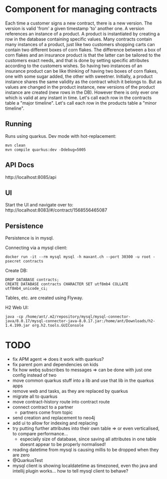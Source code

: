 # Component for managing contracts

Each time a customer signs a new contract, there is a new version.
The version is valid 'from' a given timestamp 'to' another one.
A version references an instance of a product. 
A product is instantiated by creating a row in the database containing specific values.
Many contracts contain many instances of a product, just like two customers shopping
carts can contain two different boxes of corn flakes. 
The difference between a box of corn flakes and an insurance product is that the latter can be tailored to the
customers exact needs, and that is done by setting specific attributes according to the customers wishes. 
So having two instances of an insurance product can be like thinking of having two boxes of corn flakes, 
one with some sugar added, the other with sweetner.
Initially, a product instance shares the same validity as the contract which it belongs to.
But as values are changed in the product instance, new versions of the product instance are created (new rows in the DB).
However there is only ever one which is valid at any instant in time.
Let's call each row in the contracts table a "major timeline".
Let's call each row in the products table a "minor timeline".

## Running

Runs using quarkus. Dev mode with hot-replacement:

    mvn clean
    mvn compile quarkus:dev -Ddebug=5005

## API Docs

http://localhost:8085/api

## UI

Start the UI and navigate over to: http://localhost:8083/#/contract/1568556465087

## Persistence

Persistence is in mysql.

Connecting via a mysql client:

    docker run -it --rm mysql mysql -h maxant.ch --port 30300 -u root -psecret contracts

Create DB:

    DROP DATABASE contracts;
    CREATE DATABASE contracts CHARACTER SET utf8mb4 COLLATE utf8mb4_unicode_ci;

Tables, etc. are created using Flyway.

H2 Web UI:

    java -cp /home/ant/.m2/repository/mysql/mysql-connector-java/8.0.17/mysql-connector-java-8.0.17.jar:/home/ant/Downloads/h2-1.4.199.jar org.h2.tools.GUIConsole

# TODO

- fix APM agent => does it work with quarkus?
- fix parent pom and dependencies on kids
- fix how webq subscribes to messages => can be done with just one config instead of two
- move common quarkus stuff into a lib and use that lib in the quarkus apps
- remove web and tasks, as they are replaced by quarkus
- migrate all to quarkus
- move contract-history route into contract route
- connect contract to a partner
  - partners come from topic
- send creation and replacement to neo4j
- add ui to allow for indexing and replacing
- try putting further attributes into their own table => or even verticalised, to compare performance...
  - especially size of database, since saving all attributes in one table doesnt appear to be properly normalised!
- reading datetime from mysql is causing millis to be dropped when they are zero
- @QuarkusTest
- mysql client is showing localdatetime as timezoned, even tho java and intellij plugin works... how to tell mysql client to behave?

